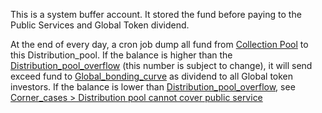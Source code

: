 This is a system buffer account. It stored the fund before paying to the Public Services and Global Token dividend.

At the end of every day, a cron job dump all fund from [Collection Pool](../Collection%20Pool.md) to this Distribution_pool. If the balance is higher than the [Distribution_pool_overflow](../Distribution_pool_overflow.md) (this number is subject to change), it will send exceed fund to [Global_bonding_curve](../harberger_tax/Global_bonding_curve.md) as dividend to all Global token investors. If the balance is lower than [Distribution_pool_overflow](../Distribution_pool_overflow.md), see [Corner_cases > Distribution pool cannot cover public service](Corner_cases.md#distribution-pool-cannot-cover-public-service)
